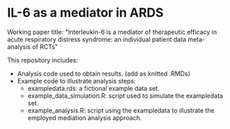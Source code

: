 # IL-6 as a mediator in ARDS

Working paper title: "Interleukin-6 is a mediator of therapeutic efficacy in acute respiratory distress syndrome: an individual patient data meta-analysis of RCTs"

This repository includes:

 + Analysis code used to obtain results. (add as knitted .RMDs)
 + Example code to illustrate analysis steps: 
   - exampledata.rds: a fictional example data set.
   - example_data_simulation.R: script used to simulate the exampledata set. 
   - example_analysis.R: script using the exampledata to illustrate the employed mediation analysis approach. 
